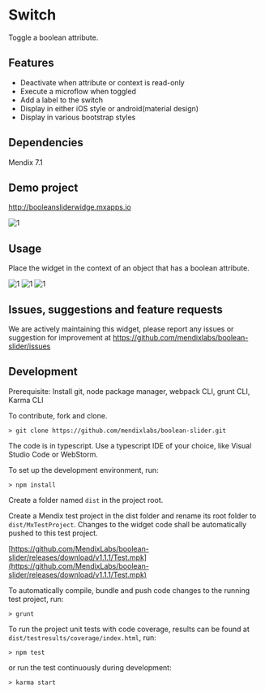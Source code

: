 # Switch
Toggle a boolean attribute.

## Features
* Deactivate when attribute or context is read-only
* Execute a microflow when toggled
* Add a label to the switch
* Display in either iOS style or android(material design)
* Display in various bootstrap styles

## Dependencies
Mendix 7.1

## Demo project
http://booleansliderwidge.mxapps.io

![1](https://raw.githubusercontent.com/mendixlabs/boolean-slider/v1.1.1/assets/Demo.PNG)

## Usage
Place the widget in the context of an object that has a boolean attribute.

![1](https://raw.githubusercontent.com/mendixlabs/boolean-slider/v1.1.1/assets/DataSource.PNG)
![1](https://raw.githubusercontent.com/mendixlabs/boolean-slider/v1.1.1/assets/Display.PNG)
![1](https://raw.githubusercontent.com/mendixlabs/boolean-slider/v1.1.1/assets/Events.PNG)

## Issues, suggestions and feature requests
We are actively maintaining this widget, please report any issues or suggestion for improvement at https://github.com/mendixlabs/boolean-slider/issues

## Development
Prerequisite: Install git, node package manager, webpack CLI, grunt CLI, Karma CLI

To contribute, fork and clone.

    > git clone https://github.com/mendixlabs/boolean-slider.git

The code is in typescript. Use a typescript IDE of your choice, like Visual Studio Code or WebStorm.

To set up the development environment, run:

    > npm install

Create a folder named `dist` in the project root.

Create a Mendix test project in the dist folder and rename its root folder to `dist/MxTestProject`. Changes to the widget code shall be automatically pushed to this test project.

[https://github.com/MendixLabs/boolean-slider/releases/download/v1.1.1/Test.mpk](https://github.com/MendixLabs/boolean-slider/releases/download/v1.1.1/Test.mpk)

To automatically compile, bundle and push code changes to the running test project, run:

    > grunt

To run the project unit tests with code coverage, results can be found at `dist/testresults/coverage/index.html`, run:

    > npm test

or run the test continuously during development:

    > karma start
